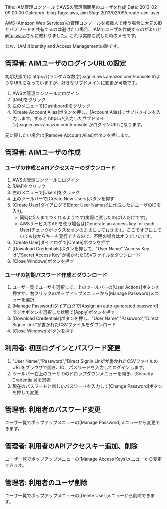 Title: IAM管理コンソールでAWSの管理画面用のユーザを作成
Date: 2013-02-09 00:00
Category: blog
Tags: aws, aim
Slug: 2013/02/09/create-aim-user

AWS (Amazon Web Services)の管理コンソールを複数人で使う場合に大元のIDとパスワードを共有するのは避けたい場合、IAMでユーザを作成するのがよいと[@fujiwara](https://twitter.com/fujiwara)さんに教わりました。これは実際に試した時のメモです。

なお、IAMはIdentity and Access Managementの略です。

## 管理者: AIMユーザのログインURLの設定

初期状態では https://{ランダムな数字}.signin.aws.amazon.com/console のようなURLになっていますが、好きなサブドメインに変更が可能です。

1. AWSの管理コンソールにログイン
2. [IAM]をクリック
3. 左のメニューで[Dashboard]をクリック
4. [Create Account Alias]ボタンを押し、[Account Alias]にサブドメインを入力します。すると https://{入力したサブドメイン}.signin.aws.amazon.com/console がログインURLになります。

元に戻したい場合は[Remove Account Alias]ボタンを押します。

## 管理者: AIMユーザの作成

### ユーザの作成とAPIアクセスキーのダウンロード
1. AWSの管理コンソールにログイン
2. [IAM]をクリック
3. 左のメニューで[Users]をクリック
4. 上のツールバーで[Create New Users]ボタンを押す
5. [Create User]ダイアログで[Enter User Names:]に作成したいユーザのIDを入力。
   * 同時に5人までつくれるようです(実際に試したのは1人だけです)。
   * AWSサービスのAPIを使う場合は[Generate an access key for each User]チェックボックスをオンのままにしておきます。ここでオフにしていても後からキーを発行できるので、不明の場合はオフでいいです。
6. [Create User]ダイアログで[Create]ボタンを押す
7. [Download Credentials]ボタンを押して、"User Name","Access Key Id","Secret Access Key"が書かれたCSVファイルをダウンロード
8. [Close Windows]ボタンを押す

### ユーザの初期パスワード作成とダウンロード

1. ユーザ一覧でユーザを選択して、上のツールバーの[User Actions]ボタンを押すか、右クリックのポップアップメニューから[Manage Password]メニューを選択
2. [Manage Password]ダイアログで[Assign an auto-generated password]ラジオボタンを選択した状態で[Apply]ボタンを押す
3. [Download Credentials]ボタンを押し、"User Name","Password","Direct Signin Link"が書かれたCSVファイルをダウンロード
4. [Close Windows]ボタンを押す

## 利用者: 初回ログインとパスワード変更

1. "User Name","Password","Direct Signin Link"が書かれたCSVファイルのURLをブラウザで開き、ID、パスワードを入力してログインします。
2. ツールバー右上のユーザIDのドロップダウンメニューを開き、[Security Credentials]を選択
3. 現在のパスワードと新しいパスワードを入力して[Change Password]ボタンを押して変更

## 管理者: 利用者のパスワード変更
ユーザ一覧でポップアップメニューの[Manage Password]メニューから変更できます。

## 管理者: 利用者のAPIアクセスキー追加、削除
ユーザ一覧でポップアップメニューの[Manage Access Keys]メニューから変更できます。

## 管理者: 利用者のユーザ削除
ユーザ一覧でポップアップメニューの[Delete User]メニューから削除できます。
